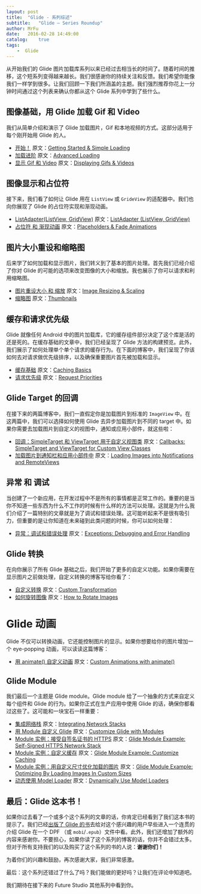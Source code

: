 ```yaml
---
layout: post
title:  "Glide - 系列综述"
subtitle:   "Glide — Series Roundup"
author: MrFu
date:   2016-02-28 14:49:00
catalog:    true
tags:
    -  Glide
---
```



从开始我们的 Glide 图片加载库系列以来已经过去相当长的时间了。随着时间的推移，这个短系列变得越来越长。我们很感谢你的持续关注和反馈。我们希望你能像我们一样学到很多。让我们回顾一下我们所涵盖的主题。我们强烈推荐你花上一分钟时间通过这个列表来确认你都从这个 Glide 系列中学到了些什么。

## 图像基础，用 Glide 加载 Gif 和 Video

我们从简单介绍和演示了 Glide 加载图片，Gif 和本地视频的方式。这部分适用于每个刚开始用 Glide 的人。

* [开始！](http://mrfu.me/2016/02/27/Glide_Getting_Started/) 原文：[Getting Started & Simple Loading](https://futurestud.io/blog/glide-getting-started)
* [加载进阶](http://mrfu.me/2016/02/27/Glide_Advanced_Loading/) 原文：[Advanced Loading](https://futurestud.io/blog/glide-advanced-loading)
* [显示 Gif 和 Video](http://mrfu.me/2016/02/27/Glide_Displaying_Gifs_&_Videos/) 原文：[Displaying Gifs & Videos](https://futurestud.io/blog/glide-displaying-gifs-and-videos)

## 图像显示和占位符

接下来，我们看了如何让 Glide 用在 `ListView` 或 `GrideView` 的适配器中。我们也向你展现了 Glide 的占位符实现和渐现动画。

* [ListAdapter(ListView, GridView)](http://mrfu.me/2016/02/27/Glide_ListAdapter_(ListView,_GridView)/) 原文：[ListAdapter (ListView, GridView)](https://futurestud.io/blog/glide-listadapter-listview-gridview)
* [占位符 和 渐现动画](http://mrfu.me/2016/02/27/Glide_Placeholders_&_Fade_Animations/) 原文：[Placeholders & Fade Animations](https://futurestud.io/blog/glide-placeholders-fade-animations)

## 图片大小重设和缩略图

后来学了如何加载和显示图片，我们转义到了基本的图片处理。首先我们已经介绍了你对 Glide 的可能的选项来改变图像的大小和缩放。我也展示了你可以请求和利用缩略图。

* [图片重设大小 和 缩放](http://mrfu.me/2016/02/27/Glide_Image_Resizing_&_Scaling/) 原文：[Image Resizing & Scaling](https://futurestud.io/blog/glide-image-resizing-scaling)
* [缩略图](http://mrfu.me/2016/02/27/Glide_Thumbnails/) 原文：[Thumbnails](https://futurestud.io/blog/glide-thumbnails)

## 缓存和请求优先级

Glide 就像任何 Android 中的图片加载库，它的缓存组件部分决定了这个库是活的还是死的。在缓存基础的文章中，我们已经呈现了 Glide 方法的构建预览。此外，我们展示了如何处理单个单个请求的缓存行为。在下面的博客中，我们呈现了你该如何去对请求做优先级排序，以及确保重要图片首先被加载和显示。

* [缓存基础](http://mrfu.me/2016/02/27/Glide_Caching_Basics/) 原文：[Caching Basics](https://futurestud.io/blog/glide-caching-basics)
* [请求优先级](http://mrfu.me/2016/02/27/Glide_Request_Priorities/) 原文：[Request Priorities](https://futurestud.io/blog/glide-request-priorities)

## Glide Target 的回调

在接下来的两篇博客中，我们一直假定你是加载图片到标准的 `ImageView` 中。在这两篇中，我们可以选择如何使用 Glide 去异步加载图片到不同的 target 中。如果你需要去加载图片到自定义的视图中，通知或应用小部件，就这些啦：

* [回调：SimpleTarget 和 ViewTarget 用于自定义视图类](http://mrfu.me/2016/02/27/Glide_Callbacks_SimpleTarget_and_ViewTarget_for_Custom_View_Classes/) 原文：[Callbacks: SimpleTarget and ViewTarget for Custom View Classes](https://futurestud.io/blog/glide-callbacks-simpletarget-and-viewtarget-for-custom-view-classes)
* [加载图片到通知栏和应用小部件中](http://mrfu.me/2016/02/27/Glide_Loading_Images_into_Notifications_and_AppWidgets/) 原文：[Loading Images into Notifications and RemoteViews](https://futurestud.io/blog/glide-loading-images-into-notifications-and-appwidgets)

## 异常 和 调试

当创建了一个新应用，在开发过程中不是所有的事情都是正常工作的。重要的是当你不知道一些东西为什么不工作的时候有什么样的方法可以处理。这就是为什么我们介绍了一篇特别的文章就是为了调试和错误处理。这可能听起来不是很有吸引力，但重要的是让你知道在未来碰到此类问题的时候，你可以如何处理：

* [异常：调试和错误处理](http://mrfu.me/2016/02/28/Glide_Exceptions-_Debugging_and_Error_Handling/) 原文：[Exceptions: Debugging and Error Handling](https://futurestud.io/blog/glide-exceptions-debugging-and-error-handling)

## Glide 转换

在向你展示了所有 Glide 基础之后，我们开始了更多的自定义功能。如果你需要在显示图片之前做处理，自定义转换的博客写给你看了：

* [自定义转换](http://mrfu.me/2016/02/28/Glide_Custom_Transformations/) 原文：[Custom Transformation](https://futurestud.io/blog/glide-custom-transformation)
* [如何旋转图像](http://mrfu.me/2016/02/28/Glide_How_to_Rotate_Images/) 原文：[How to Rotate Images](https://futurestud.io/blog/glide-how-to-rotate-images)

# Glide 动画

Glide 不仅可以转换动画，它还能控制图片的显示。如果你想要给你的图片增加一个 eye-popping 动画，可以读读这篇博客：

* [用 animate() 自定义动画](http://mrfu.me/2016/02/28/Glide_Custom_Animations_with_animate()/) 原文：[Custom Animations with animate()](https://futurestud.io/blog/glide-custom-animations-with-animate)

## Glide Module

我们最后一个主题是 Glide module。Glide module 给了一个抽象的方式来自定义每个组件和 Glide 的行为。如果你正式在生产应用中使用 Glide 的话，确保你都看过这些了。这可能和一块宝石一样重要：

* [集成网络栈](http://mrfu.me/2016/02/28/Glide_Integrating_Networking_Stacks/) 原文：[Integrating Network Stacks](https://futurestud.io/blog/glide-integrating-networking-stacks)
* [用 Module 自定义 Glide](http://mrfu.me/2016/02/28/Glide_Customize_Glide_with_Modules/) 原文：[Customize Glide with Modules](https://futurestud.io/blog/glide-customize-glide-with-modules)
* [Module 实例：接受自签名证书的 HTTPS](http://mrfu.me/2016/02/28/Glide_Module_Example_Accepting_Self-Signed_HTTPS_Certificates/) 原文：[Glide Module Example: Self-Signed HTTPS Network Stack](https://futurestud.io/blog/glide-module-example-accepting-self-signed-https-certificates)
* [Module 实例：自定义缓存](http://mrfu.me/2016/02/28/Glide_Module_Example_Customize_Caching/) 原文：[Glide Module Example: Customize Caching](https://futurestud.io/blog/glide-module-example-customize-caching)
* [Module 实例：用自定义尺寸优化加载的图片](http://mrfu.me/2016/02/28/Glide_Module_Example_Optimizing/) 原文：[Glide Module Example: Optimizing By Loading Images In Custom Sizes](https://futurestud.io/blog/glide-module-example-optimizing-by-loading-images-in-custom-sizes)
* [动态使用 Model Loader](http://mrfu.me/2016/02/28/Glide_Dynamically_Use_Model_Loaders/) 原文：[Dynamically Use Model Loaders](https://futurestud.io/blog/glide-dynamically-use-model-loaders)

## 最后：Glide 这本书！

如果你过去看了一个或多个这个系列的文章的话，你肯定已经看到了我们这本书的提示了。我们已经[出版了 Glide 的书](https://leanpub.com/glide-image-loading-on-android)去给对这个感兴趣的用户早些进入一个连贯的介绍 Glide 在一个 DPF （或 `mobi`/`.epub`）文件中看。此外，我们还增加了额外的内容来感谢你。不要担心，如果你读了这个系列的博客的话，你并不会错过太多。但对于所有支持我们的以及购买了这个系列的书的人说：**谢谢你们！**

为着你们的兴趣和鼓励，再次感谢大家，我们非常感激。

最后：这个系列还错过了什么了吗？我们能做的更好吗？让我们在评论中知道吧。

我们期待在接下来的 Future Studio 其他系列中看到你。